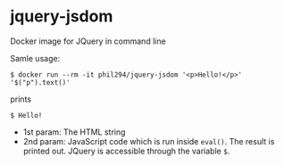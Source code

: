 # jquery-jsdom
Docker image for JQuery in command line

Samle usage:

`$ docker run --rm -it phil294/jquery-jsdom '<p>Hello!</p>' '$("p").text()'`

prints

`$ Hello!`

- 1st param: The HTML string
- 2nd param: JavaScript code which is run inside `eval()`. The result is printed out. JQuery is accessible through the variable `$`.
